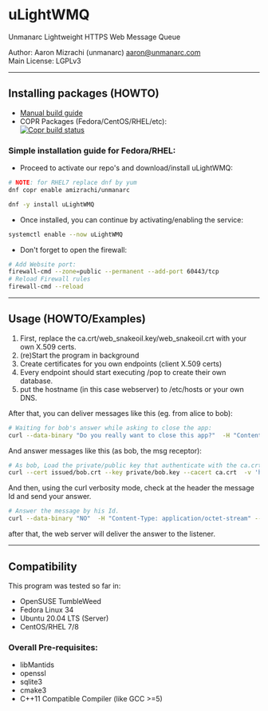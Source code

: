 # uLightWMQ 

Unmanarc Lightweight HTTPS Web Message Queue
  
Author: Aaron Mizrachi (unmanarc) <aaron@unmanarc.com>   
Main License: LGPLv3



***
## Installing packages (HOWTO)


- [Manual build guide](BUILD.md)
- COPR Packages (Fedora/CentOS/RHEL/etc):  
[![Copr build status](https://copr.fedorainfracloud.org/coprs/amizrachi/unmanarc/package/uLightWMQ/status_image/last_build.png)](https://copr.fedorainfracloud.org/coprs/amizrachi/unmanarc/package/uLightWMQ/)


### Simple installation guide for Fedora/RHEL:

- Proceed to activate our repo's and download/install uLightWMQ:
```bash
# NOTE: for RHEL7 replace dnf by yum
dnf copr enable amizrachi/unmanarc

dnf -y install uLightWMQ
```

- Once installed, you can continue by activating/enabling the service:
```bash
systemctl enable --now uLightWMQ
```

- Don't forget to open the firewall:

```bash
# Add Website port:
firewall-cmd --zone=public --permanent --add-port 60443/tcp
# Reload Firewall rules
firewall-cmd --reload
```

***
## Usage (HOWTO/Examples)

1. First, replace the ca.crt/web_snakeoil.key/web_snakeoil.crt with your own X.509 certs.
2. (re)Start the program in background 
3. Create certificates for you own endpoints (client X.509 certs)
4. Every endpoint should start executing /pop to create their own database.
5. put the hostname (in this case webserver) to /etc/hosts or your own DNS.

After that, you can deliver messages like this  (eg. from alice to bob):

```bash
# Waiting for bob's answer while asking to close the app:
curl --data-binary "Do you really want to close this app?"  -H "Content-Type: application/octet-stream" --cert issued/alice.crt --key private/alice.key --cacert ca.crt  -v 'https://webserver:60443/push?dst=bob&waitForAnswer=1'
```

And answer messages like this (as bob, the msg receptor):

```bash
# As bob, Load the private/public key that authenticate with the ca.crt:
curl --cert issued/bob.crt --key private/bob.key --cacert ca.crt  -v 'https://webserver:60443/front'
```

And then, using the curl verbosity mode, check at the header the message Id and send your answer.

```bash
# Answer the message by his Id.
curl --data-binary "NO"  -H "Content-Type: application/octet-stream" --cert issued/bob.crt --key private/bob.key --cacert ca.crt  -v 'https://webserver:60443/answer?id=12'
```

after that, the web server will deliver the answer to the listener.


***
## Compatibility

This program was tested so far in:

* OpenSUSE TumbleWeed
* Fedora Linux 34
* Ubuntu 20.04 LTS (Server)
* CentOS/RHEL 7/8

### Overall Pre-requisites:

* libMantids
* openssl
* sqlite3
* cmake3
* C++11 Compatible Compiler (like GCC >=5)

